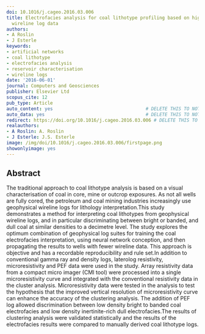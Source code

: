 ```yaml
---
doi: 10.1016/j.cageo.2016.03.006
title: Electrofacies analysis for coal lithotype profiling based on high-resolution
  wireline log data
authors:
- A Roslin
- J Esterle
keywords:
- artificial networks
- coal lithotype
- electrofacies analysis
- reservoir characterisation
- wireline logs
date: '2016-06-01'
journal: Computers and Geosciences
publisher: Elsevier Ltd
scopus_cite: 12
pub_type: Article
auto_content: yes                                  # DELETE THIS TO NOT AUTO GENERATE CONTENT
auto_data: yes                                     # DELETE THIS TO NOT AUTO GENERATE METADATA
redirect: https://doi.org/10.1016/j.cageo.2016.03.006 # DELETE THIS TO NOT REDIRECT
realauthors:
- A Roslin: A. Roslin
- J Esterle: J.S. Esterle
image: /img/doi/10.1016/j.cageo.2016.03.006/firstpage.png
showonlyimage: yes
---
```



## Abstract
The traditional approach to coal lithotype analysis is based on a visual characterisation of coal in core, mine or outcrop exposures. As not all wells are fully cored, the petroleum and coal mining industries increasingly use geophysical wireline logs for lithology interpretation.This study demonstrates a method for interpreting coal lithotypes from geophysical wireline logs, and in particular discriminating between bright or banded, and dull coal at similar densities to a decimetre level. The study explores the optimum combination of geophysical log suites for training the coal electrofacies interpretation, using neural network conception, and then propagating the results to wells with fewer wireline data. This approach is objective and has a recordable reproducibility and rule set.In addition to conventional gamma ray and density logs, laterolog resistivity, microresistivity and PEF data were used in the study. Array resistivity data from a compact micro imager (CMI tool) were processed into a single microresistivity curve and integrated with the conventional resistivity data in the cluster analysis. Microresistivity data were tested in the analysis to test the hypothesis that the improved vertical resolution of microresistivity curve can enhance the accuracy of the clustering analysis. The addition of PEF log allowed discrimination between low density bright to banded coal electrofacies and low density inertinite-rich dull electrofacies.The results of clustering analysis were validated statistically and the results of the electrofacies results were compared to manually derived coal lithotype logs.
